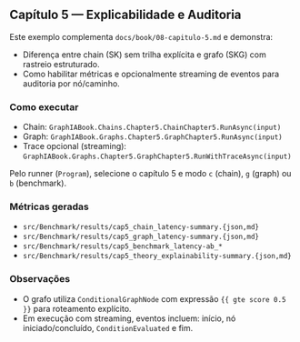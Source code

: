 ## Capítulo 5 — Explicabilidade e Auditoria

Este exemplo complementa `docs/book/08-capitulo-5.md` e demonstra:

- Diferença entre chain (SK) sem trilha explícita e grafo (SKG) com rastreio estruturado.
- Como habilitar métricas e opcionalmente streaming de eventos para auditoria por nó/caminho.

### Como executar

- Chain: `GraphIABook.Chains.Chapter5.ChainChapter5.RunAsync(input)`
- Graph: `GraphIABook.Graphs.Chapter5.GraphChapter5.RunAsync(input)`
- Trace opcional (streaming): `GraphIABook.Graphs.Chapter5.GraphChapter5.RunWithTraceAsync(input)`

Pelo runner (`Program`), selecione o capítulo 5 e modo `c` (chain), `g` (graph) ou `b` (benchmark).

### Métricas geradas

- `src/Benchmark/results/cap5_chain_latency-summary.{json,md}`
- `src/Benchmark/results/cap5_graph_latency-summary.{json,md}`
- `src/Benchmark/results/cap5_benchmark_latency-ab_*`
- `src/Benchmark/results/cap5_theory_explainability-summary.{json,md}`

### Observações

- O grafo utiliza `ConditionalGraphNode` com expressão `{{ gte score 0.5 }}` para roteamento explícito.
- Em execução com streaming, eventos incluem: início, nó iniciado/concluído, `ConditionEvaluated` e fim.


